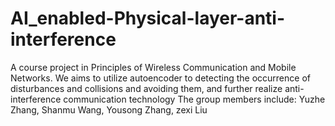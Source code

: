 # AI_enabled-Physical-layer-anti-interference
A course project in Principles of Wireless Communication and Mobile Networks. We aims to utilize autoencoder to detecting the occurrence of disturbances and collisions and avoiding them, and further realize anti-interference communication technology
The group members include: Yuzhe Zhang, Shanmu Wang, Yousong Zhang, zexi Liu
